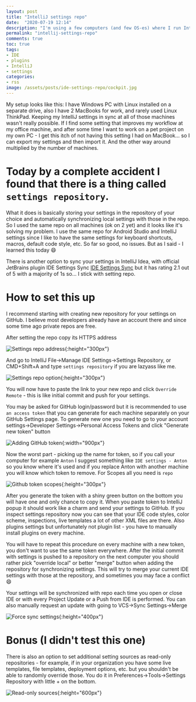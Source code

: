 ```yaml
---
layout: post
title: "IntelliJ settings repo"
date:  "2020-07-19 12:14"
description: "I'm using a few computers (and few OS-es) where I run IntelliJ Idea and Android Studio, and keeping their settings the same way everywhere was always a bit painful. Until today when I learned about `settings repository` thing!"
permalink: "intellij-settings-repo"
comments: true
toc: true
tags:
- IDE
- plugins
- IntelliJ
- settings
categories:
- rss
image: /assets/posts/ide-settings-repo/cockpit.jpg
---
```




My setup looks like this: I have Windows PC with Linux installed on a separate drive, also I have 2 MacBooks for work, and rarely used Linux ThinkPad. Keeping my IntelliJ settings in sync at all of those machines wasn't really possible. If I find some setting that improves my workflow at my office machine, and after some time I want to work on a pet project on my own PC - I get this itch of not having this setting I had on MacBook... so I can export my settings and then import it. And the other way around multiplied by the number of machines.

# Today by a complete accident I found that there is a thing called `settings repository`.

What it does is basically storing your settings in the repository of your choice and automatically synchronizing local settings with those in the repo. So I used the same repo on all machines (ok on 2 yet) and it looks like it's solving my problem. I use the same repo for Android Studio and IntelliJ settings since I like to have the same settings for keyboard shortcuts, macros, default code style, etc. So far so good, no issues. But as I said - I learned this today 😄

There is another option to sync your settings in IntelliJ Idea, with official JetBrains plugin IDE Settings Sync [IDE Settings Sync](https://plugins.jetbrains.com/plugin/9922-ide-settings-sync) but it has rating 2.1 out of 5 with a majority of 1s so... I stick with setting repo.

# How to set this up

I recommend starting with creating new repository for your settings on GitHub. I believe most developers already have an account there and since some time ago private repos are free.

After setting the repo copy its HTTPS address

![Settings repo address](assets/posts/ide-settings-repo/Screen_Shot_2020-07-18_at_20.18.24.png){:height="300px"}

And go to IntelliJ File→Manage IDE Settings→Settings Repository, or CMD+Shift+A and type `settings repository` if you are lazyass like me.

![Settings repo option](assets/posts/ide-settings-repo/Screen_Shot_2020-07-18_at_20.20.38.png){:height="300px"}

You will now have to paste the link to your new repo and click `Override Remote` - this is like initial commit and push for your settings.

You may be asked for GitHub login/password but it is recommended to use `an access token` that you can generate for each machine separately on your GitHub Settings page. To generate new one you need to go to your account settings→Developer Settings→Personal Access Tokens and click "Generate new token" button

![Adding GitHub token](assets/posts/ide-settings-repo/Screen_Shot_2020-07-18_at_20.27.20.png){:width="900px"}

Now the worst part - picking up the name for token, so if you call your computer for example `Anton` I suggest something like `IDE settings - Anton` so you know where it's used and if you replace Anton with another machine you will know which token to remove. For Scopes all you need is `repo`

![Github token scopes](assets/posts/ide-settings-repo/Screen_Shot_2020-07-18_at_20.31.03.png){:height="300px"}

After you generate the token with a shiny green button on the bottom you will have one and only chance to copy it. When you paste token to IntelliJ popup it should work like a charm and send your settings to GitHub. If you inspect settings repository now you can see that your IDE code styles, color scheme, inspections, live templates a lot of other XML files are there. Also plugins settings but unfortunately not plugin list - you have to manually install plugins on every machine.

You will have to repeat this procedure on every machine with a new token, you don't want to use the same token everywhere. After the initial commit with settings is pushed to a repository on the next computer you should rather pick "override local" or better "merge" button when adding the repository for synchronizing settings. This will try to merge your current IDE settings with those at the repository, and sometimes you may face a conflict 😄 

Your settings will be synchronized with repo each time you open or close IDE or with every Project Update or a Push from IDE is performed. You can also manually request an update with going to VCS→Sync Settings→Merge

![Force sync settings](assets/posts/ide-settings-repo/Screen_Shot_2020-07-18_at_21.01.34.png){:height="400px"}

# Bonus (I didn't test this one)

There is also an option to set additional setting sources as read-only repositories - for example, if in your organization you have some live templates, file templates, deployment options, etc. but you shouldn't be able to randomly override those. You do it in Preferences→Tools→Settings Repository with little + on the bottom.

![Read-only sources](assets/posts/ide-settings-repo/Screen_Shot_2020-07-18_at_21.12.31.png){:height="600px"}